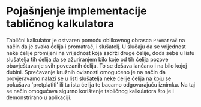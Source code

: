 # Pojašnjenje implementacije tabličnog kalkulatora

Tablični kalkulator je ostvaren pomoću oblikovnog obrasca `Promatrač` na način da je svaka ćelija i promatrač, i slušatelj. U slučaju da se vrijednost neke ćelije promijeni na vrijednost koja sadrži druge ćelije, doda sebe u listu slušatelja tih ćelija da se ažuriranjem bilo koje od tih ćelija pozove obavještavanje svih povezanih ćelija. To se dešava lančano i na bilo kojoj dubini. Sprečavanje kružnih ovisnosti omogućeno je na način da provjeravamo nalazi se u listi slušatelja neke ćelije ćelija na koju se pokušava 'pretplatiti' ili ta ista ćelija te bacamo odgovarajuću iznimku. Na taj se način omogućava sigurno korištenje tabličnog kalkulatora što je i demonstrirano u aplikaciji.